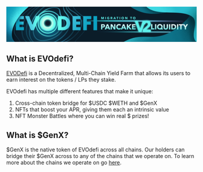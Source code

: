 ![](.gitbook/assets/evodefi-banner.JPG)

## What is EVOdefi?

[EVODefi](https://v2.evo-defi.com/) is a Decentralized, Multi-Chain Yield Farm that allows its users to earn interest on the tokens / LPs they stake. 

EVOdefi has multiple different features that make it unique:
1. Cross-chain token bridge for $USDC $WETH and $GenX
2. NFTs that boost your APR, giving them each an intrinsic value
3. NFT Monster Battles where you can win real $ prizes!

## What is $GenX?

$GenX is the native token of EVOdefi across all chains. 
Our holders can bridge their $GenX across to any of the chains that we operate on. To learn more about the chains we operate on go [here](chains.md).
